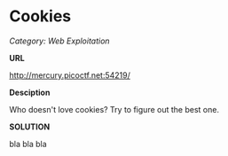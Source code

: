 
# Cookies
*Category: Web Exploitation*

**URL**

http://mercury.picoctf.net:54219/

**Desciption**

Who doesn't love cookies? Try to figure out the best one. 

**SOLUTION**

bla bla bla
